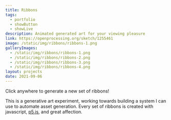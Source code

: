 ```yaml
---
title: Ribbons
tags:
  - portfolio
  - showButton
  - showLive
description: Animated generated art for your viewing pleasure
link: https://openprocessing.org/sketch/1255461
image: /static/img/ribbons/ribbons-1.png
galleryImages:
  - /static/img/ribbons/ribbons-1.png
  - /static/img/ribbons/ribbons-2.png
  - /static/img/ribbons/ribbons-3.png
  - /static/img/ribbons/ribbons-4.png
layout: projects
date: 2021-09-06
---
```


Click anywhere to generate a new set of ribbons!

This is a generative art experiment, working towards building a system I can use to automate asset generation. Every set of ribbons is created with javascript, [p5.js](https://p5js.org/), and great affection.

<script crossorigin="anonymous" language="javascript" type="text/javascript" src="https://cdn.jsdelivr.net/npm/p5@vv1.4.0/lib/p5.js">
</script>

<script>
  // By Clara Bower
// https://twitter.com/clarabellum

// Made for @sableRaph's weekly creative challenge on Twitch (#WCCChallenge)
// https://www.twitch.tv/sableraph
// "Ribbons"
const utilities = {
	standardCanvas: function() {
		// let smallerDimension = windowWidth < windowHeight ? windowWidth : windowHeight;
    let smallerDimension = Math.min(document.getElementById('livePreview').offsetWidth, windowHeight);
		return createCanvas(smallerDimension, smallerDimension);
	},
	random_num: function(a, b) {
		return a+(b-a)*Math.random()
	},
	random_int: function(a, b) {
		return Math.floor(this.random_num(a, b+1))
	},
	random_from_array: function(arr) {
		let i = this.random_int(0, arr.length - 1);
		return arr[i];
	},
	relSize: function(pixelsIsh) { // this assumes square. sorry.
		return width * (pixelsIsh / 1000);
	}
};

class P5Canvas {
  constructor(w, h, padding, paddingY = false) {
    this.width = w;
    this.height = h;

    this.paddingX = padding;
    if (paddingY) {
      this.paddingY = paddingY
    } else {
      this.paddingY = padding;
    }
  }

  effectiveWidth() {
    return this.width - (2*this.paddingX);
  }
  effectiveHeight() {
    return this.height - (2*this.paddingY);
  }
}

// By Clara Bower
// https://twitter.com/clarabellum

// Made for @sableRaph's weekly creative challenge on Twitch (#WCCChallenge)
// https://www.twitch.tv/sableraph
// "Ribbons"


function coolorToHex(string) {
  const colorsArray = string.split("-").map((el) => {
    return color("#" + el);
  });

  return colorsArray;
}

// let colors = ['white'];
let colors = [];
let rows = [];
let gapBetweenRows;

const colorOptions = [
  '0fa3b1-b5e2fa-eae4d6-eddea4-f7a072',
  'bcc4db-c0a9b0-7880b5-6987c9-6bbaec',
  '4b7d95-c5ccd3-ac9aa6-d8b4a0-d77a61',
  'e2dbbe-d5d6aa-9dbbae-769fb6-188fa7',
  'd4afb9-d1cfe2-9cadce-7ec4cf-52b2cf',
  'cd6d80-d08bbd-ae5baa-beacc7-dcdee1'
]
let backgrounds = [];

let bg;
let blend;

function setup() {
  const c = utilities.standardCanvas();
  c.parent('livePreview');
  canvas = new P5Canvas(width, height, utilities.relSize(100), utilities.relSize(150));
  colors = coolorToHex(utilities.random_from_array(colorOptions));
  backgrounds = [
    {
      color: 'rgba(250, 250, 250, 1)',
      blendMode: MULTIPLY
    },
    {
      color: '#222222',
      blendMode: HARD_LIGHT
    }
  ];

  setColorSettings();
  createRows();
}

function createRows() {
  rows = [];

  const rowCount = utilities.random_int(3, 7)
  for (let index = 0; index < rowCount; index++) {
    rows.push(generatePoints(utilities.random_int(5, 10))) 
  }

  const totalRowHeight = rows.reduce((a, b) => {
    return a + b.height
  }, 0);

  // console.log(gapBetweenRows);
  gapBetweenRows = utilities.relSize(totalRowHeight);
  gapBetweenRows = canvas.effectiveHeight() - gapBetweenRows;
  gapBetweenRows /= rowCount-1;

  background(bg);
}

function setColorSettings() {
  const bgSettings = Math.random() > 0.1 ? backgrounds[0] : backgrounds[1];
  blend = bgSettings.blendMode;
  bg = bgSettings.color;
}

function mouseClicked() {
  colors = coolorToHex(utilities.random_from_array(colorOptions));
  setColorSettings();

  createRows();
}

function generatePoints(n) {
  let points = [{
    x: 0,
    y: 0
  }];

  const delta = canvas.effectiveWidth() / (n);
  const h = utilities.random_int(80, 200);
  const rowMagnitude = utilities.relSize(h/4);


  for (let x = 0; x <= canvas.effectiveWidth() + 1; x += delta) {
    points.push({x: x, y: utilities.random_int(-rowMagnitude, rowMagnitude)});
  }

  points.push({x: canvas.effectiveWidth(), y: 0});

  const tDistortX = utilities.random_int(10, 30);
  const tDistortY = utilities.random_int(10, 30);  

  const tLoopX = utilities.random_int(40, 90);
  const tLoopY = utilities.random_int(40, 90);

  const tOffsetX = utilities.random_int(40, 90);
  const tOffsetY = utilities.random_int(40, 90);

  const w = utilities.relSize(utilities.random_int(3, 15))

  let cap = (Math.random() > 0.3 ? SQUARE : ROUND);
  let dashPattern = [];

  if (Math.random() > 0.85 && w <= utilities.relSize(12)) {
    dashPattern = [w, 2.5*w];
    if (cap == SQUARE) {
      cap = PROJECT;
    }
  }

  return {
    points: points,
    color: utilities.random_from_array(colors),
    distance: utilities.random_int(15, 25),
    weight: w,
    height: h,
    lineDash: dashPattern,
    cap: cap,
    tDistort: function(time, yIndex) {
      return {
        x: Math.cos((time+tOffsetX + yIndex) / tLoopX) * tDistortX,
        y: 
          (noise((time+tOffsetY) / (tLoopY * 3), yIndex) - 0.5) * 2 * (tDistortY)
      }
    }
  };

}


function draw() {
  blendMode(BLEND);
  background(bg)
  blendMode(blend);
  translate(canvas.paddingX, canvas.paddingY);
  noFill();

  for (let rowIndex = 0; rowIndex < rows.length; rowIndex++) {
    let row = rows[rowIndex];
    strokeWeight(row.weight);
    stroke(row.color);
    strokeCap(row.cap);
    let ct = 0;
    let h0s = row.height;
    // rect(0, 0, canvas.effectiveWidth(), h0s);


    drawingContext.setLineDash(row.lineDash);


    for (let index = 0; index < h0s; index += row.distance) {

      drawingContext.lineDashOffset = index;
      ct -= 0.1;
      curveTightness(ct);
      beginShape();      

      for (let j = 0; j < row.points.length; j++) {
        const t = row.tDistort(frameCount, j);
        const element = row.points[j];
        let howDistorted;
        if (j < 2 || j > (row.points.length - 3)) {
          howDistorted = 0;
        } else {
          howDistorted = ((row.points.length / 2) - Math.abs(j - (row.points.length / 2))) / row.points.length;
        }
        howDistorted *= 4;
        const distortY =  (t.y * howDistorted);
        // console.log(distortY);

        curveVertex(
          element.x + t.x * howDistorted, 
          element.y + utilities.relSize(index) + distortY
        );        
      }
      endShape();
    }
    translate(0, gapBetweenRows + utilities.relSize(h0s));
  }

}

</script>